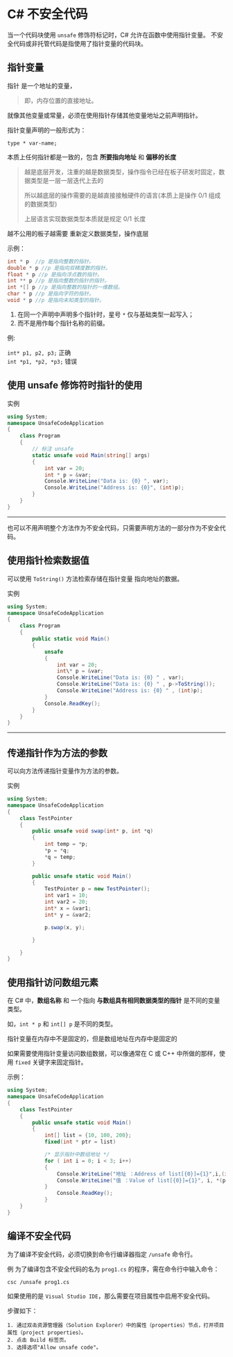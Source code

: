 # C# 不安全代码

当一个代码块使用 `unsafe` 修饰符标记时，C# 允许在函数中使用指针变量。
不安全代码或非托管代码是指使用了指针变量的代码块。

## 指针变量

指针 是一个地址的变量，

> 即，内存位置的直接地址。

就像其他变量或常量，必须在使用指针存储其他变量地址之前声明指针。

指针变量声明的一般形式为：

`type * var-name;`

本质上任何指针都是一致的，包含 **所要指向地址** 和 **偏移的长度**

> 越是底层开发，注重的越是数据类型，操作指令已经在板子研发时固定，数据类型是一层一层迭代上去的
>
> 所以越底层的操作需要的是越直接接触硬件的语言(本质上是操作 0/1 组成的数据类型)
>
> 上层语言实现数据类型本质就是规定 0/1 长度

越不公用的板子越需要 重新定义数据类型，操作底层

示例：

```C#
int * p  //p 是指向整数的指针。
double * p //p 是指向双精度数的指针。
float * p //p 是指向浮点数的指针。
int ** p //p 是指向整数的指针的指针。
int *[] p //p 是指向整数的指针的一维数组。
char * p //p 是指向字符的指针。
void * p //p 是指向未知类型的指针。
```

1. 在同一个声明中声明多个指针时，星号 `*` 仅与基础类型一起写入；
2. 而不是用作每个指针名称的前缀。

例:

`int* p1, p2, p3;` 正确  
`int *p1, *p2, *p3;` 错误

## 使用 unsafe 修饰符时指针的使用

实例

```C#
using System;
namespace UnsafeCodeApplication
{
    class Program
    {
        // 标注 unsafe
        static unsafe void Main(string[] args)
        {
            int var = 20;
            int * p = &var;
            Console.WriteLine("Data is: {0} ", var);
            Console.WriteLine("Address is: {0}", (int)p);
        }
    }
}
```

---

也可以不用声明整个方法作为不安全代码，只需要声明方法的一部分作为不安全代码。

## 使用指针检索数据值

可以使用 `ToString()` 方法检索存储在指针变量 指向地址的数据。

实例

```C#
using System;
namespace UnsafeCodeApplication
{
    class Program
    {
        public static void Main()
        {
            unsafe
            {
                int var = 20;
                int\* p = &var;
                Console.WriteLine("Data is: {0} " , var);
                Console.WriteLine("Data is: {0} " , p->ToString());
                Console.WriteLine("Address is: {0} " , (int)p);
            }
            Console.ReadKey();
        }
    }
}
```

---

## 传递指针作为方法的参数

可以向方法传递指针变量作为方法的参数。

实例

```C#
using System;
namespace UnsafeCodeApplication
{
    class TestPointer
    {
        public unsafe void swap(int* p, int *q)
        {
            int temp = *p;
            *p = *q;
            *q = temp;
        }

        public unsafe static void Main()
        {
            TestPointer p = new TestPointer();
            int var1 = 10;
            int var2 = 20;
            int* x = &var1;
            int* y = &var2;

            p.swap(x, y);

        }

    }
}
```

## 使用指针访问数组元素

在 C# 中，**数组名称** 和 一个指向 **与数组具有相同数据类型的指针** 是不同的变量类型。

如，`int * p` 和 `int[] p` 是不同的类型。

指针变量在内存中不是固定的，但是数组地址在内存中是固定的

如果需要使用指针变量访问数组数据，可以像通常在 C 或 C++ 中所做的那样，使用 `fixed` 关键字来固定指针。

示例：

```C#
using System;
namespace UnsafeCodeApplication
{
    class TestPointer
    {
        public unsafe static void Main()
        {
            int[] list = {10, 100, 200};
            fixed(int * ptr = list)

            /* 显示指针中数组地址 */
            for ( int i = 0; i < 3; i++)
            {
                Console.WriteLine("地址 ：Address of list[{0}]={1}",i,(int)(ptr + i));
                Console.WriteLine("值 ：Value of list[{0}]={1}", i, *(ptr + i));
            }
                Console.ReadKey();
            }
    }
}
```

## 编译不安全代码

为了编译不安全代码，必须切换到命令行编译器指定 `/unsafe` 命令行。

例
为了编译包含不安全代码的名为 `prog1.cs` 的程序，需在命令行中输入命令：

`csc /unsafe prog1.cs`

如果使用的是 `Visual Studio IDE`，那么需要在项目属性中启用不安全代码。

步骤如下：

    1. 通过双击资源管理器（Solution Explorer）中的属性（properties）节点，打开项目属性（project properties）。
    2. 点击 Build 标签页。
    3. 选择选项"Allow unsafe code"。
